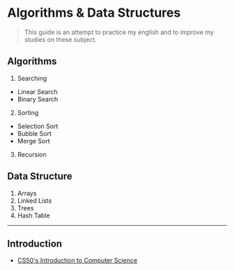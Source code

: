 # Algorithms & Data Structures

> This guide is an attempt to practice my english and to improve my studies on these subject.

## Algorithms

1. Searching
- Linear Search
- Binary Search

2. Sorting
- Selection Sort
- Bubble Sort
- Merge Sort

3. Recursion

## Data Structure

1. Arrays
2. Linked Lists
3. Trees
4. Hash Table

<hr>

## Introduction

- [CS50's Introduction to Computer Science](https://cs50.harvard.edu/x/2022/)
